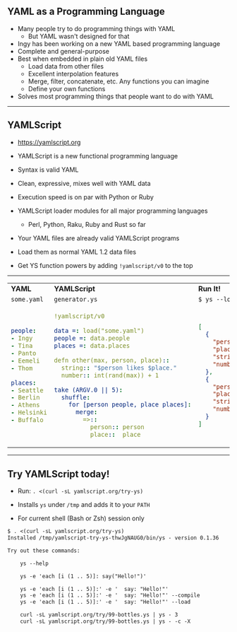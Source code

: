 ## YAML as a Programming Language

* Many people try to do programming things with YAML
  * But YAML wasn't designed for that
* Ingy has been working on a new YAML based programming language
* Complete and general-purpose
* Best when embedded in plain old YAML files
  * Load data from other files
  * Excellent interpolation features
  * Merge, filter, concatenate, etc. Any functions you can imagine
  * Define your own functions
* Solves most programming things that people want to do with YAML

----

## YAMLScript

* https://yamlscript.org

* YAMLScript is a new functional programming language
* Syntax is valid YAML
* Clean, expressive, mixes well with YAML data
* Execution speed is on par with Python or Ruby
* YAMLScript loader modules for all major programming languages
  * Perl, Python, Raku, Ruby and Rust so far
* Your YAML files are already valid YAMLScript programs
* Load them as normal YAML 1.2 data files
* Get YS function powers by adding `!yamlscript/v0` to the top


----

<table>
<tr>

<td><b>YAML</b></td>
<td><b>YAMLScript</b></td>
<td><b>Run It!</b></td>
</tr>
<tr>
<td><code>some.yaml</code></td>
<td><code>generator.ys</code></td>
<td><code>$ ys --load generator.ys | jq</code></td>
</tr>
<tr>
<td>

```yaml
people:
- Ingy
- Tina
- Panto
- Eemeli
- Thom

places:
- Seattle
- Berlin
- Athens
- Helsinki
- Buffalo
```
</td>
<td>

```yaml
!yamlscript/v0

data =: load("some.yaml")
people =: data.people
places =: data.places

defn other(max, person, place)::
  string:: "$person likes $place."
  number:: int(rand(max)) + 1

take (ARGV.0 || 5):
  shuffle:
    for [person people, place places]:
      merge:
        =>::
          person:: person
          place::  place
```
</td>
<td>

```json
[
  {
    "person": "Thom",
    "place": "Seattle",
    "string": "Thom likes Seattle.",
    "number": 4
  },
  {
    "person": "Eemeli",
    "place": "Berlin",
    "string": "Eemeli likes Berlin.",
    "number": 6
  }
]
```
</td>
</tr>
</table>

----

## Try YAMLScript today!

* Run: `. <(curl -sL yamlscript.org/try-ys)`

* Installs `ys` under `/tmp` and adds it to your `PATH`

* For current shell (Bash or Zsh) session only

```txt
$ . <(curl -sL yamlscript.org/try-ys)
Installed /tmp/yamlscript-try-ys-thwJgNAUG0/bin/ys - version 0.1.36

Try out these commands:

    ys --help

    ys -e 'each [i (1 .. 5)]: say("Hello!")'

    ys -e 'each [i (1 .. 5)]:' -e '  say: "Hello!"'
    ys -e 'each [i (1 .. 5)]:' -e '  say: "Hello!"' --compile
    ys -e 'each [i (1 .. 5)]:' -e '  say: "Hello!"' --load

    curl -sL yamlscript.org/try/99-bottles.ys | ys - 3
    curl -sL yamlscript.org/try/99-bottles.ys | ys - -c -X
```
